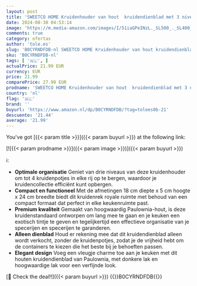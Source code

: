 ```yaml
---
layout: post
title: 'SWEETCO HOME Kruidenhouder van hout  kruidendienblad met 3 niveaus  keukenrek van hout  organizer voor specerijen en kruiden  opslag voor specerijen en keuken  potten niet inbegrepen '
date: 2024-08-30 04:53:14
image: 'https://m.media-amazon.com/images/I/51iaGPeINzL._SL500_._SL400_.jpg'
comments: true
category: ofertas
author: 'tole.es'
slug: 'B0CYRNDFDB-nl SWEETCO HOME Kruidenhouder van hout kruidendienblad met 3...'
sku: 'B0CYRNDFDB-nl'
tags: [ '🇳🇱', ]
actualPrice: 21.99 EUR
currency: EUR
price: 21.99
comparePrice: 27.99 EUR
prodname: 'SWEETCO HOME Kruidenhouder van hout  kruidendienblad met 3 niveaus  keukenrek van hout  organizer voor specerijen en kruiden  opslag voor specerijen en keuken  potten niet inbegrepen '
country: 'nl'
flag: '🇳🇱'
brand: ''
buyurl: 'https://www.amazon.nl/dp/B0CYRNDFDB/?tag=tolees0b-21'
descuento: '21.44'
average: '21.99'
---
```


You've got [{{< param title >}}]({{< param buyurl >}}) at the following link:

[![{{< param prodname >}}]({{< param image >}})]({{< param buyurl >}})

ℹ️:

- **Optimale organisatie** Geniet van drie niveaus van deze kruidenhouder om tot 4 kruidenpotjes in elke rij op te bergen, waardoor je kruidencollectie efficiënt kunt opbergen.
- **Compact en functioneel** Met de afmetingen 18 cm diepte x 5 cm hoogte x 24 cm breedte biedt dit kruidenrek royale ruimte met behoud van een compact formaat dat perfect in elke keukenruimte past.
- **Premium kwaliteit** Gemaakt van hoogwaardig Paulownia-hout, is deze kruidenstandaard ontworpen om lang mee te gaan en je keuken een exotisch tintje te geven en tegelijkertijd een effectieve organisatie van je specerijen en specerijen te garanderen.
- **Alleen dienblad** Houd er rekening mee dat dit kruidendienblad alleen wordt verkocht, zonder de kruidenpotjes, zodat je de vrijheid hebt om de containers te kiezen die het beste bij je behoeften passen.
- **Elegant design** Voeg een vleugje charme toe aan je keuken met dit houten kruidendienblad van Paulownia, met donkere lak en hoogwaardige lak voor een verfijnde look.

[🛒 Check the deal!!]({{< param buyurl >}})
{{<world>}}B0CYRNDFDB{{</world>}}
